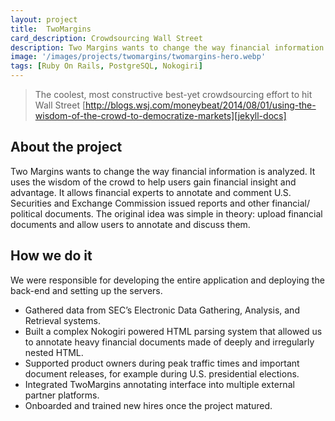 ```yaml
---
layout: project
title:  TwoMargins
card_description: Crowdsourcing Wall Street
description: Two Margins wants to change the way financial information is analyzed. They use the wisdom of the crowd to help users gain financial insight and advantage.
image: '/images/projects/twomargins/twomargins-hero.webp'
tags: [Ruby On Rails, PostgreSQL, Nokogiri]
---
```

> The coolest, most constructive best-yet crowdsourcing effort to hit Wall Street
[http://blogs.wsj.com/moneybeat/2014/08/01/using-the-wisdom-of-the-crowd-to-democratize-markets][jekyll-docs]

## About the project
Two Margins wants to change the way financial information is analyzed. It uses the wisdom of the crowd to help users gain financial insight and advantage. It allows financial experts to annotate and comment U.S. Securities and Exchange Commission issued reports and other financial/ political documents. The original idea was simple in theory: upload financial documents and allow users to annotate and discuss them.

## How we do it
We were responsible for developing the entire application and deploying the back-end and setting up the servers.
* Gathered data from SEC’s Electronic Data Gathering, Analysis, and Retrieval systems.
* Built a complex Nokogiri powered HTML parsing system that allowed us to annotate heavy financial documents made of deeply and irregularly nested HTML.
* Supported product owners during peak traffic times and important document releases, for example during U.S. presidential elections.
* Integrated TwoMargins annotating interface into multiple external partner platforms.
* Onboarded and trained new hires once the project matured.

[jekyll-docs]: http://blogs.wsj.com/moneybeat/2014/08/01/using-the-wisdom-of-the-crowd-to-democratize-markets